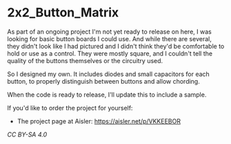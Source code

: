 # 2x2_Button_Matrix

As part of an ongoing project I'm not yet ready to release on here, I was looking for basic button boards I could use. And while there are several, they didn't
look like I had pictured and I didn't think they'd be comfortable to hold or use as a control. They were mostly square, and I couldn't tell the quality of the buttons
themselves or the circuitry used.

So I designed my own. It includes diodes and small capacitors for each button, to properly distinguish between buttons and allow chording.

When the code is ready to release, I'll update this to include a sample.

If you'd like to order the project for yourself:
- The project page at Aisler: https://aisler.net/p/VKKEEBOR

*CC BY-SA 4.0*
